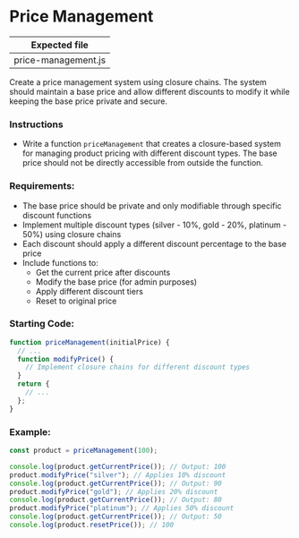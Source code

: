 # Price Management

| Expected file       |
| ------------------- |
| price-management.js |

Create a price management system using closure chains. The system should maintain a base price and allow different discounts to modify it while keeping the base price private and secure.

### Instructions

- Write a function `priceManagement` that creates a closure-based system for managing product pricing with different discount types. The base price should not be directly accessible from outside the function.

### Requirements:

- The base price should be private and only modifiable through specific discount functions
- Implement multiple discount types (silver - 10%, gold - 20%, platinum - 50%) using closure chains
- Each discount should apply a different discount percentage to the base price
- Include functions to:
  - Get the current price after discounts
  - Modify the base price (for admin purposes)
  - Apply different discount tiers
  - Reset to original price

### Starting Code:

```js
function priceManagement(initialPrice) {
  // ...
  function modifyPrice() {
    // Implement closure chains for different discount types
  }
  return {
    // ...
  };
}
```

### Example:

```js
const product = priceManagement(100);

console.log(product.getCurrentPrice()); // Output: 100
product.modifyPrice("silver"); // Applies 10% discount
console.log(product.getCurrentPrice()); // Output: 90
product.modifyPrice("gold"); // Applies 20% discount
console.log(product.getCurrentPrice()); // Output: 80
product.modifyPrice("platinum"); // Applies 50% discount
console.log(product.getCurrentPrice()); // Output: 50
console.log(product.resetPrice()); // 100
```
